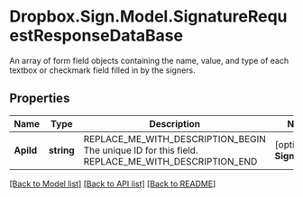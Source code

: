 # Dropbox.Sign.Model.SignatureRequestResponseDataBase
An array of form field objects containing the name, value, and type of each textbox or checkmark field filled in by the signers.

## Properties

Name | Type | Description | Notes
------------ | ------------- | ------------- | -------------
**ApiId** | **string** | REPLACE_ME_WITH_DESCRIPTION_BEGIN The unique ID for this field. REPLACE_ME_WITH_DESCRIPTION_END | [optional] **SignatureId** | **string** | REPLACE_ME_WITH_DESCRIPTION_BEGIN The ID of the signature to which this response is linked. REPLACE_ME_WITH_DESCRIPTION_END | [optional] **Name** | **string** | REPLACE_ME_WITH_DESCRIPTION_BEGIN The name of the form field. REPLACE_ME_WITH_DESCRIPTION_END | [optional] **Required** | **bool** | REPLACE_ME_WITH_DESCRIPTION_BEGIN A boolean value denoting if this field is required. REPLACE_ME_WITH_DESCRIPTION_END | [optional] **Type** | **string** | REPLACE_ME_WITH_DESCRIPTION_BEGIN  REPLACE_ME_WITH_DESCRIPTION_END | [optional] 

[[Back to Model list]](../README.md#documentation-for-models) [[Back to API list]](../README.md#documentation-for-api-endpoints) [[Back to README]](../README.md)

